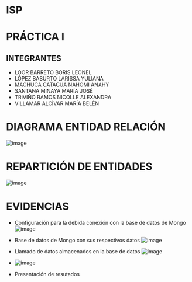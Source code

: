 # ISP
# PRÁCTICA I
## INTEGRANTES 
* LOOR BARRETO BORIS LEONEL
* LÓPEZ BASURTO LARISSA YULIANA 
* MACHUCA CATAGUA NAHOMI ANAHY
* SANTANA MINAYA MARÍA JOSÉ
* TRIVIÑO RAMOS NICOLLE ALEXANDRA
* VILLAMAR ALCÍVAR MARÍA BELÉN

 # DIAGRAMA ENTIDAD RELACIÓN

  ![image](https://github.com/NahomiMachuca/ISP/assets/89893604/96d19cb2-47c9-4d15-b627-df56ca3ab56d)

# REPARTICIÓN DE ENTIDADES 

![image](https://github.com/NahomiMachuca/ISP/assets/89893604/ad0fc197-691f-4702-b23e-99919fb4cc65)

# EVIDENCIAS 
* Configuración para la debida conexión con la base de datos de Mongo
![image](https://github.com/NahomiMachuca/ISP/assets/89893604/2117fa74-7927-48a0-9523-a3dfa16d7558)

* Base de datos de Mongo con sus respectivos datos
  ![image](https://github.com/NahomiMachuca/ISP/assets/89893604/4794bbe4-5670-41c0-b61e-2db525eee567)

* Llamado de datos almacenados en la base de datos
  ![image](https://github.com/NahomiMachuca/ISP/assets/89893604/a24d9fa3-5974-42a8-bae7-9564354124a0)

* ![image](https://github.com/NahomiMachuca/ISP/assets/89893604/ec9403be-1e53-4249-bcb1-3662aa670b13)

* Presentación de resutados 
